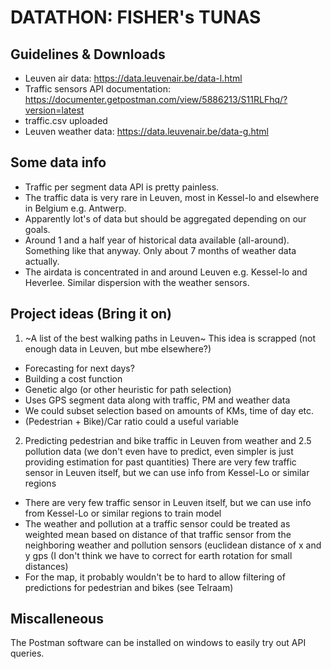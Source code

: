 # DATATHON: FISHER's TUNAS

## Guidelines & Downloads

* Leuven air data: https://data.leuvenair.be/data-l.html
* Traffic sensors API documentation: https://documenter.getpostman.com/view/5886213/S11RLFhq/?version=latest
* traffic.csv uploaded
* Leuven weather data: https://data.leuvenair.be/data-g.html

## Some data info

* Traffic per segment data API is pretty painless.
* The traffic data is very rare in Leuven, most in Kessel-lo and elsewhere in Belgium e.g. Antwerp.  
* Apparently lot's of data but should be aggregated depending on our goals. 
* Around 1 and a half year of historical data available (all-around). Something like that anyway. Only about 7 months of weather data actually.
* The airdata is concentrated in and around Leuven e.g. Kessel-lo and Heverlee. Similar dispersion with the weather sensors. 

## Project ideas (Bring it on)

1. ~A list of the best walking paths in Leuven~
This idea is scrapped (not enough data in Leuven, but mbe elsewhere?)
  * Forecasting for next days? 
  * Building a cost function
  * Genetic algo (or other heuristic for path selection)
  * Uses GPS segment data along with traffic, PM and weather data
  * We could subset selection based on amounts of KMs, time of day etc. 
  * (Pedestrian + Bike)/Car ratio could a useful variable
 
2. Predicting pedestrian and bike traffic in Leuven from weather and 2.5 pollution data (we don't even have to predict, even simpler is just providing estimation for past quantities)
There are very few traffic sensor in Leuven itself, but we can use info from Kessel-Lo or similar regions
 * There are very few traffic sensor in Leuven itself, but we can use info from Kessel-Lo or similar regions to train model
 * The weather and pollution at a traffic sensor could be treated as weighted mean based on distance of that traffic sensor from the neighboring weather and pollution sensors (euclidean distance of x and y gps (I don't think we have to correct for earth rotation for small distances)
 * For the map, it probably wouldn't be to hard to allow filtering of predictions for pedestrian and bikes (see Telraam)

## Miscalleneous

The Postman software can be installed on windows to easily try out API queries. 
